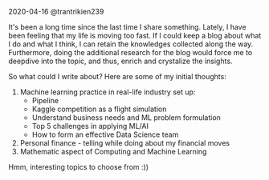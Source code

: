 2020-04-16 @trantrikien239

It's been a long time since the last time I share something. Lately, I have been feeling that my life is moving too fast. If I could keep a blog about what I do and what I think, I can retain the knowledges collected along the way. Furthermore, doing the additional research for the blog would force me to deepdive into the topic, and thus, enrich and crystalize the insights.

So what could I write about? Here are some of my initial thoughts:

1. Machine learning practice in real-life industry set up:
    - Pipeline
    - Kaggle competition as a flight simulation
    - Understand business needs and ML problem formulation
    - Top 5 challenges in applying ML/AI
    - How to form an effective Data Science team
2. Personal finance - telling while doing about my financial moves
3. Mathematic aspect of Computing and Machine Learning

Hmm, interesting topics to choose from :))
